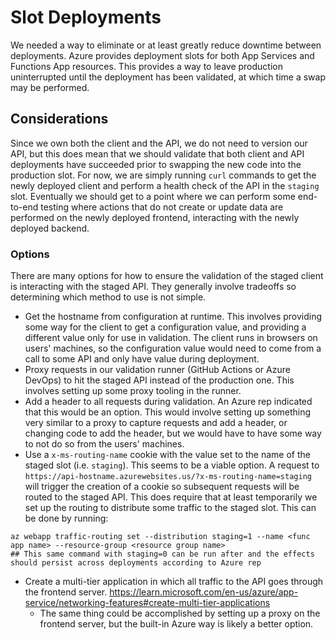 # Slot Deployments

We needed a way to eliminate or at least greatly reduce downtime between deployments. Azure provides deployment
slots for both App Services and Functions App resources. This provides a way to leave production uninterrupted
until the deployment has been validated, at which time a swap may be performed.

## Considerations

Since we own both the client and the API, we do not need to version our API, but this does mean that we should
validate that both client and API deployments have succeeded prior to swapping the new code into the production
slot. For now, we are simply running `curl` commands to get the newly deployed client and perform a health
check of the API in the `staging` slot. Eventually we should get to a point where we can perform some end-to-end
testing where actions that do not create or update data are performed on the newly deployed frontend, interacting
with the newly deployed backend.

### Options

There are many options for how to ensure the validation of the staged client is interacting with the staged API.
They generally involve tradeoffs so determining which method to use is not simple.

- Get the hostname from configuration at runtime. This involves providing some way for the client to get a
configuration value, and providing a different value only for use in validation. The client runs in browsers
on users' machines, so the configuration value would need to come from a call to some API and only have value
during deployment.
- Proxy requests in our validation runner (GitHub Actions or Azure DevOps) to hit the staged API instead of the
production one. This involves setting up some proxy tooling in the runner.
- Add a header to all requests during validation. An Azure rep indicated that this would be an option. This would
involve setting up something very similar to a proxy to capture requests and add a header, or changing code to add
the header, but we would have to have some way to not do so from the users' machines.
- Use a `x-ms-routing-name` cookie with the value set to the name of the staged slot (i.e. `staging`). This seems
to be a viable option. A request to `https://api-hostname.azurewebsites.us/?x-ms-routing-name=staging` will trigger
the creation of a cookie so subsequent requests will be routed to the staged API. This does require that at least
temporarily we set up the routing to distribute some traffic to the staged slot. This can be done by running:
```shell
az webapp traffic-routing set --distribution staging=1 --name <func app name> --resource-group <resource group name>
## This same command with staging=0 can be run after and the effects should persist across deployments according to Azure rep
```
- Create a multi-tier application in which all traffic to the API goes through the frontend server. https://learn.microsoft.com/en-us/azure/app-service/networking-features#create-multi-tier-applications
  - The same thing could be accomplished by setting up a proxy on the frontend server, but the built-in Azure way
    is likely a better option.
